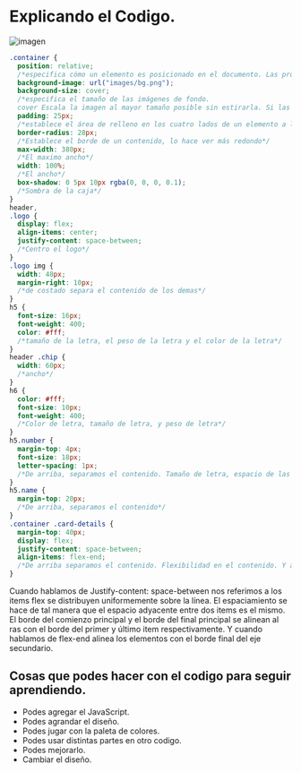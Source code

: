# Explicando el Codigo.

![imagen](https://i.pinimg.com/564x/00/c0/50/00c050a2e29a8956a5c15d3ed4a81c24.jpg)

```css
.container {
  position: relative;
  /*especifica cómo un elemento es posicionado en el documento. Las propiedades top, right, bottom, y left determinan la ubicación final de los elementos posicionados. */
  background-image: url("images/bg.png");
  background-size: cover;
  /*especifica el tamaño de las imágenes de fondo.
  cover Escala la imagen al mayor tamaño posible sin estirarla. Si las proporciones de la imagen difieren de las del elemento, es recortada vertical u horizontalmente para que no quede un espacio vacío.*/
  padding: 25px;
  /*establece el área de relleno en los cuatro lados de un elemento a la vez.*/
  border-radius: 28px;
  /*Establece el borde de un contenido, lo hace ver más redondo*/
  max-width: 380px;
  /*El maximo ancho*/
  width: 100%;
  /*El ancho*/
  box-shadow: 0 5px 10px rgba(0, 0, 0, 0.1);
  /*Sombra de la caja*/
}
header,
.logo {
  display: flex;
  align-items: center;
  justify-content: space-between;
  /*Centro el logo*/
}
.logo img {
  width: 48px;
  margin-right: 10px;
  /*de costado separa el contenido de los demas*/
}
h5 {
  font-size: 16px;
  font-weight: 400;
  color: #fff;
  /*tamaño de la letra, el peso de la letra y el color de la letra*/
}
header .chip {
  width: 60px;
  /*ancho*/
}
h6 {
  color: #fff;
  font-size: 10px;
  font-weight: 400;
  /*Color de letra, tamaño de letra, y peso de letra*/
}
h5.number {
  margin-top: 4px;
  font-size: 18px;
  letter-spacing: 1px;
  /*De arriba, separamos el contenido. Tamaño de letra, espacio de las letras*/
}
h5.name {
  margin-top: 20px;
  /*De arriba, separamos el contenido*/
}
.container .card-details {
  margin-top: 40px;
  display: flex;
  justify-content: space-between;
  align-items: flex-end;
  /*De arriba separamos el contenido. Flexibilidad en el contenido. Y abajo voy a especificar algunas cositas más de este */
}
```

Cuando hablamos de Justify-content: space-between nos referimos a los items flex se distribuyen uniformemente sobre la línea. El espaciamiento se hace de tal manera que el espacio adyacente entre dos items es el mismo. El borde del comienzo principal y el borde del final principal se alinean al ras con el borde del primer y último item respectivamente.
Y cuando hablamos de flex-end alinea los elementos con el borde final del eje secundario. 

## Cosas que podes hacer con el codigo para seguir aprendiendo. 

- Podes agregar el JavaScript.
- Podes agrandar el diseño.
- Podes jugar con la paleta de colores. 
- Podes usar distintas partes en otro codigo.
- Podes mejorarlo. 
- Cambiar el diseño. 


